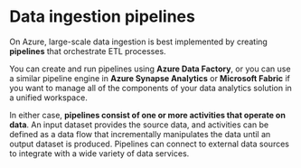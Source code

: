 # Data ingestion pipelines

On Azure, large-scale data ingestion is best implemented by creating **pipelines** that orchestrate ETL processes. 

You can create and run pipelines using **Azure Data Factory**, or you can use a similar pipeline engine in **Azure Synapse Analytics** or **Microsoft Fabric** if you want to manage all of the components of your data analytics solution in a unified workspace.

In either case, **pipelines consist of one or more activities that operate on data**. An input dataset provides the source data, and activities can be defined as a data flow that incrementally manipulates the data until an output dataset is produced. Pipelines can connect to external data sources to integrate with a wide variety of data services.